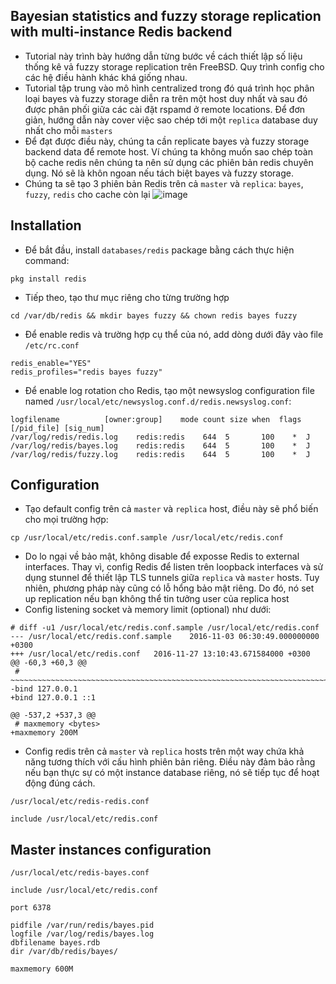 ## Bayesian statistics and fuzzy storage replication with multi-instance Redis backend
- Tutorial này trình bày hướng dẫn từng bước về cách thiết lập số liệu thống kê vả fuzzy storage replication trên FreeBSD. Quy trình config cho các hệ điều hành khác khá giống nhau.
- Tutorial tập trung vào mô hình centralized trong đó quá trình học phân loại bayes và fuzzy storage diễn ra trên một host duy nhất và sau đó được phân phối giữa các cài đặt rspamd ở remote locations. Để đơn giản, hướng dẫn này cover việc sao chép tới một `replica` database duy nhất cho mỗi `masters`
- Để đạt được điều này, chúng ta cần replicate bayes và fuzzy storage backend data để remote host. 
Ví chúng ta không muốn sao chép toàn bộ cache redis nên chúng ta nên sử dụng các phiên bản redis chuyên dụng. Nó sẽ là khôn ngoan nếu tách biệt bayes và fuzzy storage.
- Chúng ta sẽ tạo 3 phiên bản Redis trên cả `master` và `replica`: `bayes`, `fuzzy`, `redis` cho cache còn lại
![image](https://github.com/DinhHa1011/Rspamd/assets/119484840/79b73dbd-c2a5-41e1-b9e2-92ea5d5e85f6)
## Installation
- Để bắt đầu, install `databases/redis` package bằng cách thực hiện command:
```
pkg install redis
```
- Tiếp theo, tạo thư mục riêng cho từng trường hợp
```
cd /var/db/redis && mkdir bayes fuzzy && chown redis bayes fuzzy
```
- Để enable redis và trường hợp cụ thể của nó, add dòng dưới đây vào file `/etc/rc.conf`
```
redis_enable="YES"
redis_profiles="redis bayes fuzzy"
```
- Để enable log rotation cho Redis, tạo một newsyslog configuration file named `/usr/local/etc/newsyslog.conf.d/redis.newsyslog.conf`:
```
logfilename          [owner:group]    mode count size when  flags [/pid_file] [sig_num]
/var/log/redis/redis.log    redis:redis    644  5       100    *  J
/var/log/redis/bayes.log    redis:redis    644  5       100    *  J
/var/log/redis/fuzzy.log    redis:redis    644  5       100    *  J
```
## Configuration
- Tạo default config trên cả `master` và `replica` host, điều này sẽ phổ biến cho mọi trường hợp:
```
cp /usr/local/etc/redis.conf.sample /usr/local/etc/redis.conf
```
- Do lo ngại về bảo mật, không disable để exposse Redis to external interfaces. Thay vì, config Redis để listen trên loopback interfaces và sử dụng stunnel để thiết lập TLS tunnels giữa `replica` và `master` hosts. Tuy nhiên, phương pháp này cũng có lỗ hổng bảo mật riêng. Do đó, nó set up replication nếu bạn không thể tin tưởng user của replica host
- Config listening socket và memory limit (optional) như dưới:
```
# diff -u1 /usr/local/etc/redis.conf.sample /usr/local/etc/redis.conf
--- /usr/local/etc/redis.conf.sample    2016-11-03 06:30:49.000000000 +0300
+++ /usr/local/etc/redis.conf   2016-11-27 13:10:43.671584000 +0300
@@ -60,3 +60,3 @@
 # ~~~~~~~~~~~~~~~~~~~~~~~~~~~~~~~~~~~~~~~~~~~~~~~~~~~~~~~~~~~~~~~~~~~~~~~~
-bind 127.0.0.1
+bind 127.0.0.1 ::1

@@ -537,2 +537,3 @@
 # maxmemory <bytes>
+maxmemory 200M
```
- Config redis trên cả `master` và `replica` hosts trên một way chứa khả năng tương thích với cấu hình phiên bản riêng. Điều này đảm bảo rằng nếu bạn thực sự có một instance database riêng, nó sẽ tiếp tục để hoạt động đúng cách.
```
/usr/local/etc/redis-redis.conf
```
```
include /usr/local/etc/redis.conf
```
## Master instances configuration
```
/usr/local/etc/redis-bayes.conf
```
```
include /usr/local/etc/redis.conf

port 6378

pidfile /var/run/redis/bayes.pid
logfile /var/log/redis/bayes.log
dbfilename bayes.rdb
dir /var/db/redis/bayes/

maxmemory 600M
```
